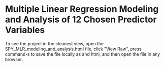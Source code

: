 # Multiple Linear Regression Modeling and Analysis of 12 Chosen Predictor Variables

To see the project in the cleanest view, open the SPY_MLR_modeling_and_analysis.html file, click "View Raw", press command-s to save the file locally as and html, and then open the file in any browser.
